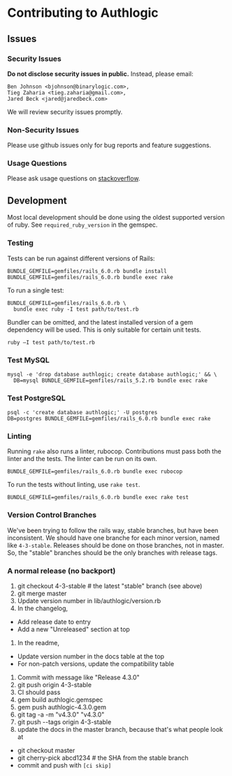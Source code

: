 # Contributing to Authlogic

## Issues

### Security Issues

**Do not disclose security issues in public.** Instead, please email:

```
Ben Johnson <bjohnson@binarylogic.com>,
Tieg Zaharia <tieg.zaharia@gmail.com>,
Jared Beck <jared@jaredbeck.com>
```

We will review security issues promptly.

### Non-Security Issues

Please use github issues only for bug reports and feature suggestions.

### Usage Questions

Please ask usage questions on
[stackoverflow](http://stackoverflow.com/questions/tagged/authlogic).

## Development

Most local development should be done using the oldest supported version of
ruby. See `required_ruby_version` in the gemspec.

### Testing

Tests can be run against different versions of Rails:

```
BUNDLE_GEMFILE=gemfiles/rails_6.0.rb bundle install
BUNDLE_GEMFILE=gemfiles/rails_6.0.rb bundle exec rake
```

To run a single test:

```
BUNDLE_GEMFILE=gemfiles/rails_6.0.rb \
  bundle exec ruby -I test path/to/test.rb
```

Bundler can be omitted, and the latest installed version of a gem dependency
will be used. This is only suitable for certain unit tests.

```
ruby –I test path/to/test.rb
```

### Test MySQL

```
mysql -e 'drop database authlogic; create database authlogic;' && \
  DB=mysql BUNDLE_GEMFILE=gemfiles/rails_5.2.rb bundle exec rake
```

### Test PostgreSQL

```
psql -c 'create database authlogic;' -U postgres
DB=postgres BUNDLE_GEMFILE=gemfiles/rails_6.0.rb bundle exec rake
```

### Linting

Running `rake` also runs a linter, rubocop. Contributions must pass both
the linter and the tests. The linter can be run on its own.

```
BUNDLE_GEMFILE=gemfiles/rails_6.0.rb bundle exec rubocop
```

To run the tests without linting, use `rake test`.

```
BUNDLE_GEMFILE=gemfiles/rails_6.0.rb bundle exec rake test
```

### Version Control Branches

We've been trying to follow the rails way, stable branches, but have been
inconsistent. We should have one branche for each minor version, named like
`4-3-stable`. Releases should be done on those branches, not in master. So,
the "stable" branches should be the only branches with release tags.

### A normal release (no backport)

1. git checkout 4-3-stable # the latest "stable" branch (see above)
1. git merge master
1. Update version number in lib/authlogic/version.rb
1. In the changelog,
  - Add release date to entry
  - Add a new "Unreleased" section at top
1. In the readme,
  - Update version number in the docs table at the top
  - For non-patch versions, update the compatibility table
1. Commit with message like "Release 4.3.0"
1. git push origin 4-3-stable
1. CI should pass
1. gem build authlogic.gemspec
1. gem push authlogic-4.3.0.gem
1. git tag -a -m "v4.3.0" "v4.3.0"
1. git push --tags origin 4-3-stable
1. update the docs in the master branch, because that's what people look at
  - git checkout master
  - git cherry-pick abcd1234 # the SHA from the stable branch
  - commit and push with `[ci skip]`
